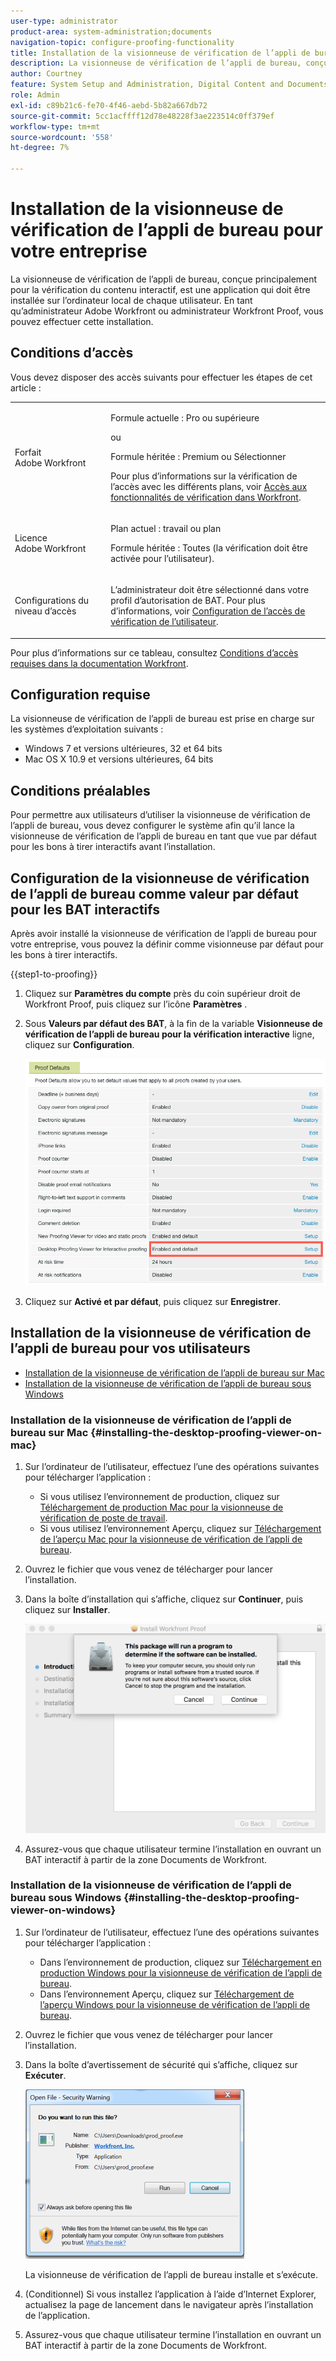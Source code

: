 ```yaml
---
user-type: administrator
product-area: system-administration;documents
navigation-topic: configure-proofing-functionality
title: Installation de la visionneuse de vérification de l’appli de bureau pour votre entreprise
description: La visionneuse de vérification de l’appli de bureau, conçue principalement pour la vérification du contenu interactif, est une application qui doit être installée sur l’ordinateur local de chaque utilisateur. En tant qu’administrateur Adobe Workfront ou administrateur Workfront Proof, vous pouvez effectuer cette installation.
author: Courtney
feature: System Setup and Administration, Digital Content and Documents
role: Admin
exl-id: c89b21c6-fe70-4f46-aebd-5b82a667db72
source-git-commit: 5cc1acffff12d78e48228f3ae223514c0ff379ef
workflow-type: tm+mt
source-wordcount: '558'
ht-degree: 7%

---
```


# Installation de la visionneuse de vérification de l’appli de bureau pour votre entreprise

<!--Audited: 05/2024-->

La visionneuse de vérification de l’appli de bureau, conçue principalement pour la vérification du contenu interactif, est une application qui doit être installée sur l’ordinateur local de chaque utilisateur. En tant qu’administrateur Adobe Workfront ou administrateur Workfront Proof, vous pouvez effectuer cette installation.

## Conditions d’accès

Vous devez disposer des accès suivants pour effectuer les étapes de cet article :

<table style="table-layout:auto">
 <col> 
 <col> 
 <tbody> 
  <tr> 
   <td role="rowheader">Forfait Adobe Workfront</td> 
   <td> <p>Formule actuelle : Pro ou supérieure</p> <p>ou</p> <p>Formule héritée : Premium ou Sélectionner</p> <p>Pour plus d’informations sur la vérification de l’accès avec les différents plans, voir <a href="../../../administration-and-setup/manage-workfront/configure-proofing/access-to-proofing-functionality.md" class="MCXref xref">Accès aux fonctionnalités de vérification dans Workfront</a>.</p> </td> 
  </tr> 
  <tr> 
   <td role="rowheader">Licence Adobe Workfront</td> 
   <td> <p>Plan actuel : travail ou plan</p> <p>Formule héritée : Toutes (la vérification doit être activée pour l’utilisateur).</p> </td> 
  </tr> 
  <tr> 
   <td role="rowheader">Configurations du niveau d’accès</td> 
   <td> <p>L’administrateur doit être sélectionné dans votre profil d’autorisation de BAT. Pour plus d’informations, voir <a href="../../../administration-and-setup/manage-workfront/configure-proofing/configure-a-users-proofing-access.md" class="MCXref xref">Configuration de l’accès de vérification de l’utilisateur</a>.</p> </td> 
  </tr> 
 </tbody> 
</table>

Pour plus d’informations sur ce tableau, consultez [Conditions d’accès requises dans la documentation Workfront](/help/quicksilver/administration-and-setup/add-users/access-levels-and-object-permissions/access-level-requirements-in-documentation.md).

## Configuration requise

La visionneuse de vérification de l’appli de bureau est prise en charge sur les systèmes d’exploitation suivants :

* Windows 7 et versions ultérieures, 32 et 64 bits
* Mac OS X 10.9 et versions ultérieures, 64 bits

## Conditions préalables

Pour permettre aux utilisateurs d’utiliser la visionneuse de vérification de l’appli de bureau, vous devez configurer le système afin qu’il lance la visionneuse de vérification de l’appli de bureau en tant que vue par défaut pour les bons à tirer interactifs avant l’installation.

## Configuration de la visionneuse de vérification de l’appli de bureau comme valeur par défaut pour les BAT interactifs

Après avoir installé la visionneuse de vérification de l’appli de bureau pour votre entreprise, vous pouvez la définir comme visionneuse par défaut pour les bons à tirer interactifs.

{{step1-to-proofing}}

1. Cliquez sur **Paramètres du compte** près du coin supérieur droit de Workfront Proof, puis cliquez sur l’icône **Paramètres** .

1. Sous **Valeurs par défaut des BAT**, à la fin de la variable **Visionneuse de vérification de l’appli de bureau pour la vérification interactive** ligne, cliquez sur **Configuration**.

   ![Valeurs par défaut des BAT](assets/proof-defaults.png)

1. Cliquez sur **Activé et par défaut**, puis cliquez sur **Enregistrer**.

## Installation de la visionneuse de vérification de l’appli de bureau pour vos utilisateurs

* [Installation de la visionneuse de vérification de l’appli de bureau sur Mac](#installing-the-desktop-proofing-viewer-on-mac)
* [Installation de la visionneuse de vérification de l’appli de bureau sous Windows](#installing-the-desktop-proofing-viewer-on-windows)

### Installation de la visionneuse de vérification de l’appli de bureau sur Mac {#installing-the-desktop-proofing-viewer-on-mac}

1. Sur l’ordinateur de l’utilisateur, effectuez l’une des opérations suivantes pour télécharger l’application :

   * Si vous utilisez l’environnement de production, cliquez sur [Téléchargement de production Mac pour la visionneuse de vérification de poste de travail](https://assets.proofhq.com/nativeviewer/desktop_viewer/Workfront+Proof-2.1.19.pkg).
   * Si vous utilisez l’environnement Aperçu, cliquez sur [Téléchargement de l’aperçu Mac pour la visionneuse de vérification de l’appli de bureau](https://assets.preview.proofhq.com/nativeviewer/desktop_viewer/Workfront+Proof+Preview-2.1.19.pkg).

1. Ouvrez le fichier que vous venez de télécharger pour lancer l’installation.
1. Dans la boîte d’installation qui s’affiche, cliquez sur **Continuer**, puis cliquez sur **Installer**.

   ![Zone d&#39;installation](assets/install-wf-proof-box.png)

1. Assurez-vous que chaque utilisateur termine l’installation en ouvrant un BAT interactif à partir de la zone Documents de Workfront.

### Installation de la visionneuse de vérification de l’appli de bureau sous Windows {#installing-the-desktop-proofing-viewer-on-windows}

1. Sur l’ordinateur de l’utilisateur, effectuez l’une des opérations suivantes pour télécharger l’application :

   * Dans l’environnement de production, cliquez sur [Téléchargement en production Windows pour la visionneuse de vérification de l’appli de bureau](https://assets.proofhq.com/nativeviewer/desktop_viewer/Workfront+Proof+Setup+2.1.19.exe).
   * Dans l’environnement Aperçu, cliquez sur [Téléchargement de l’aperçu Windows pour la visionneuse de vérification de l’appli de bureau](https://assets.preview.proofhq.com/nativeviewer/desktop_viewer/Workfront+Proof+Preview+Setup+2.1.19.exe).

1. Ouvrez le fichier que vous venez de télécharger pour lancer l’installation.
1. Dans la boîte d’avertissement de sécurité qui s’affiche, cliquez sur **Exécuter**.

   ![Screen_Shot_2018-05-02_at_10.56.55_AM.png](assets/screen-shot-2018-05-02-at-10.56.55-am-350x271.png)

   La visionneuse de vérification de l’appli de bureau installe et s’exécute.

1. (Conditionnel) Si vous installez l’application à l’aide d’Internet Explorer, actualisez la page de lancement dans le navigateur après l’installation de l’application.
1. Assurez-vous que chaque utilisateur termine l’installation en ouvrant un BAT interactif à partir de la zone Documents de Workfront.
